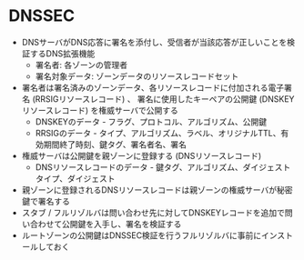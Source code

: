 # DNSSEC
- DNSサーバがDNS応答に署名を添付し、受信者が当該応答が正しいことを検証するDNS拡張機能
  - 署名者: 各ゾーンの管理者
  - 署名対象データ: ゾーンデータのリソースレコードセット
- 署名者は署名済みのゾーンデータ、各リソースレコードに付加される電子署名 (RRSIGリソースレコード) 、
  署名に使用したキーペアの公開鍵 (DNSKEYリソースレコード) を権威サーバで公開する
  - DNSKEYのデータ - フラグ、プロトコル、アルゴリズム、公開鍵
  - RRSIGのデータ - タイプ、アルゴリズム、ラベル、オリジナルTTL、有効期間終了時刻、鍵タグ、署名者名、署名
- 権威サーバは公開鍵を親ゾーンに登録する (DNSリソースレコード)
  - DNSリソースレコードのデータ - 鍵タグ、アルゴリズム、ダイジェストタイプ、ダイジェスト
- 親ゾーンに登録されるDNSリソースレコードは親ゾーンの権威サーバが秘密鍵で署名する
- スタブ / フルリゾルバは問い合わせ先に対してDNSKEYレコードを追加で問い合わせて公開鍵を入手し、署名を検証する
- ルートゾーンの公開鍵はDNSSEC検証を行うフルリゾルバに事前にインストールしておく
